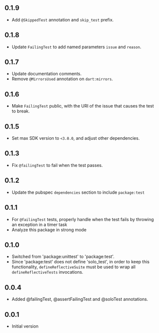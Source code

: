 ## 0.1.9

- Add `@SkippedTest` annotation and `skip_test` prefix.

## 0.1.8

- Update `FailingTest` to add named parameters `issue` and `reason`.

## 0.1.7

- Update documentation comments.
- Remove `@MirrorsUsed` annotation on `dart:mirrors`.

## 0.1.6

- Make `FailingTest` public, with the URI of the issue that causes
  the test to break.

## 0.1.5

- Set max SDK version to `<3.0.0`, and adjust other dependencies.

## 0.1.3

- Fix `@failingTest` to fail when the test passes.

## 0.1.2

- Update the pubspec `dependencies` section to include `package:test`

## 0.1.1

- For `@failingTest` tests, properly handle when the test fails by throwing an
  exception in a timer task
- Analyze this package in strong mode

## 0.1.0

- Switched from 'package:unittest' to 'package:test'.
- Since 'package:test' does not define 'solo_test', in order to keep this
  functionality, `defineReflectiveSuite` must be used to wrap all
  `defineReflectiveTests` invocations.

## 0.0.4

- Added @failingTest, @assertFailingTest and @soloTest annotations.

## 0.0.1

- Initial version
